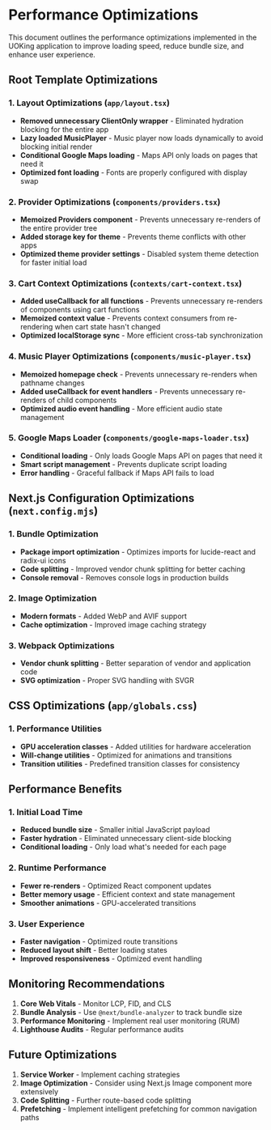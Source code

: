 # Performance Optimizations

This document outlines the performance optimizations implemented in the UOKing application to improve loading speed, reduce bundle size, and enhance user experience.

## Root Template Optimizations

### 1. Layout Optimizations (`app/layout.tsx`)
- **Removed unnecessary ClientOnly wrapper** - Eliminated hydration blocking for the entire app
- **Lazy loaded MusicPlayer** - Music player now loads dynamically to avoid blocking initial render
- **Conditional Google Maps loading** - Maps API only loads on pages that need it
- **Optimized font loading** - Fonts are properly configured with display swap

### 2. Provider Optimizations (`components/providers.tsx`)
- **Memoized Providers component** - Prevents unnecessary re-renders of the entire provider tree
- **Added storage key for theme** - Prevents theme conflicts with other apps
- **Optimized theme provider settings** - Disabled system theme detection for faster initial load

### 3. Cart Context Optimizations (`contexts/cart-context.tsx`)
- **Added useCallback for all functions** - Prevents unnecessary re-renders of components using cart functions
- **Memoized context value** - Prevents context consumers from re-rendering when cart state hasn't changed
- **Optimized localStorage sync** - More efficient cross-tab synchronization

### 4. Music Player Optimizations (`components/music-player.tsx`)
- **Memoized homepage check** - Prevents unnecessary re-renders when pathname changes
- **Added useCallback for event handlers** - Prevents unnecessary re-renders of child components
- **Optimized audio event handling** - More efficient audio state management

### 5. Google Maps Loader (`components/google-maps-loader.tsx`)
- **Conditional loading** - Only loads Google Maps API on pages that need it
- **Smart script management** - Prevents duplicate script loading
- **Error handling** - Graceful fallback if Maps API fails to load

## Next.js Configuration Optimizations (`next.config.mjs`)

### 1. Bundle Optimization
- **Package import optimization** - Optimizes imports for lucide-react and radix-ui icons
- **Code splitting** - Improved vendor chunk splitting for better caching
- **Console removal** - Removes console logs in production builds

### 2. Image Optimization
- **Modern formats** - Added WebP and AVIF support
- **Cache optimization** - Improved image caching strategy

### 3. Webpack Optimizations
- **Vendor chunk splitting** - Better separation of vendor and application code
- **SVG optimization** - Proper SVG handling with SVGR

## CSS Optimizations (`app/globals.css`)

### 1. Performance Utilities
- **GPU acceleration classes** - Added utilities for hardware acceleration
- **Will-change utilities** - Optimized for animations and transitions
- **Transition utilities** - Predefined transition classes for consistency

## Performance Benefits

### 1. Initial Load Time
- **Reduced bundle size** - Smaller initial JavaScript payload
- **Faster hydration** - Eliminated unnecessary client-side blocking
- **Conditional loading** - Only load what's needed for each page

### 2. Runtime Performance
- **Fewer re-renders** - Optimized React component updates
- **Better memory usage** - Efficient context and state management
- **Smoother animations** - GPU-accelerated transitions

### 3. User Experience
- **Faster navigation** - Optimized route transitions
- **Reduced layout shift** - Better loading states
- **Improved responsiveness** - Optimized event handling

## Monitoring Recommendations

1. **Core Web Vitals** - Monitor LCP, FID, and CLS
2. **Bundle Analysis** - Use `@next/bundle-analyzer` to track bundle size
3. **Performance Monitoring** - Implement real user monitoring (RUM)
4. **Lighthouse Audits** - Regular performance audits

## Future Optimizations

1. **Service Worker** - Implement caching strategies
2. **Image Optimization** - Consider using Next.js Image component more extensively
3. **Code Splitting** - Further route-based code splitting
4. **Prefetching** - Implement intelligent prefetching for common navigation paths
